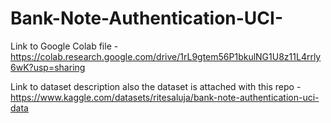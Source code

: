 # Bank-Note-Authentication-UCI-

Link to Google Colab file - https://colab.research.google.com/drive/1rL9gtem56P1bkulNG1U8z11L4rrly6wK?usp=sharing

Link to dataset description also the dataset is attached with this repo - https://www.kaggle.com/datasets/ritesaluja/bank-note-authentication-uci-data
